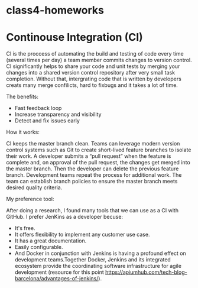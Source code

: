 # class4-homeworks
# Continouse Integration (CI)

CI is the proccess of automating the build and testing of code every time (several times per day) a team member commits changes to version control. CI significantly helps to share your 
code and unit tests by 
merging your changes into a shared version control repository after very small task completion.
Without that, intergrating code that is written by developers creats many merge confilicts, hard to fixbugs and it takes a lot of time.

The benefits:

- Fast feedback loop
- Increase transparency and visibility
- Detect and fix issues early  

How it works:

CI keeps the master branch clean. Teams can leverage modern version control systems such as Git to create short-lived feature branches to isolate their work. A developer submits a 
“pull request” when the feature is complete and, on approval of the pull request, the changes get merged into the master branch. Then the developer can delete the previous feature 
branch. Development teams repeat the process for additional work. The team can establish branch policies to ensure the master branch meets desired quality criteria.
 
My preference tool:

After doing a research, I found many tools that we can use as a CI with GitHub. I prefer JenKins as a developer becuse:
- It's free.
- It offers flexibility to implement any customer use case.
- It has a great documentation.
- Easily configurable.
- And Docker in conjunction with Jenkins is having a profound effect on development teams.Together Docker, Jenkins and its integrated ecosystem provide the coordinating software 
  infrastructure for agile development (resource for this point https://apiumhub.com/tech-blog-barcelona/advantages-of-jenkins/).
